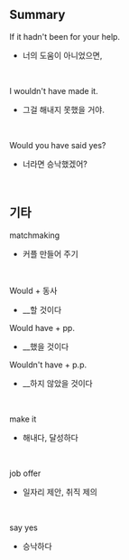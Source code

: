 ## Summary

If it hadn't been for your help.
- 너의 도움이 아니었으면,

<br>

I wouldn't have made it.
- 그걸 해내지 못했을 거야.

<br>

Would you have said yes?
- 너라면 승낙했겠어?

<br>

## 기타

matchmaking
- 커플 만들어 주기

<br>

Would + 동사
- __할 것이다

Would have + pp.
- __했을 것이다

Wouldn't have + p.p.
- __하지 않았을 것이다

<br>

make it
- 해내다, 달성하다

<br>

job offer
- 일자리 제안, 취직 제의

<br>

say yes
- 승낙하다
